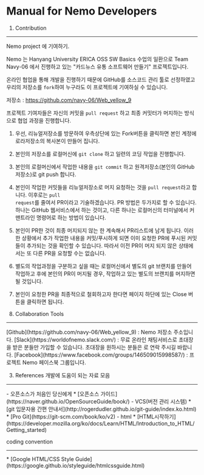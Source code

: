 Manual for Nemo Developers
======================
1. Contribution
<hr/>
Nemo project 에 기여하기.

Nemo 는 Hanyang University ERICA OSS SW Basics 수업의 일환으로
Team Navy-06 에서 진행하고 있는 "카드뉴스 유통 소프트웨어 만들기" 프로젝트입니다.

온라인 협업을 통해 개발을 진행하기 때문에 GitHub를 소스코드 관리 툴로 선정하였고 우리의 저장소를 <code>fork</code>하여 누구라도 이 프로젝트에 기여하실 수 있습니다.

저장소 : <https://github.com/navy-06/Web_yellow_9>

프로젝트 기여자들은 자신의 커밋을 <code>pull request</code> 하고 최종 커밋터가 머지하는 방식으로 협업 과정을 진행합니다.
  1. 우선, 리뉴얼저장소를 방문하여 우측상단에 있는 Fork버튼을 클릭하면 본인 계정에 로라저장소의 복사본이 만들어 집니다.
  2. 본인의 저장소를 로컬머신에 <code>git clone</code> 하고 일련의 코딩 작업을 진행합니다.
  3. 본인의 로컬머신에서 작업한 내용을 <code>git commit</code> 하고 원격저장소(본인의 GitHub 저장소)로 git push 합니다.
  4. 본인이 작업한 커밋들을 리뉴얼저장소로 머지 요청하는 것을 <code>pull request</code>라고 합니다. 이후로는 <code>pull request</code>를 줄여서 PR이라고 기술하겠습니다. PR 방법은 두가지로 할 수 있습니다. 하나는 GitHub 웹서비스에서 하는 것이고, 다른 하나는 로컬머신의 터미널에서 커맨트라인 명령어로 하는 방법이 있습니다.
  5. 본인이 PR한 것이 최종 머지되지 않는 한 계속해서 PR리스트에 남게 됩니다. 이러한 상황에서 추가 작업한 내용을 커밋/푸시하게 되면 이미 요청한 PR에 푸시된 커밋들이 추가되는 것을 확인할 수 있습니다. 따라서 이전 PR이 머지 되지 않은 상태에서는 또 다른 PR을 요청할 수는 없습니다.
  6. 별도의 작업과정을 구분하고 싶을 때는 로컬머신에서 별도의 git 브랜치를 만들어 작업하고 후에 본인의 PR이 머지될 경우, 작업하고 있는 별도의 브랜치를 머지하면 될 것입니다.
  7. 본인이 요청한 PR을 최종적으로 철회하고자 한다면 페이지 하단에 있는 Close 버튼을 클릭하면 됩니다.

2. Collaboration Tools
<hr/>
[Github](https://github.com/navy-06/Web_yellow_9) : Nemo 저장소 주소입니다.
[Slack](https://worldofnemo.slack.com/) : 무료 온라인 채팅서비스로 초대장을 받은 분들만 가입할 수 있습니다. 초대장을 원하시는 분들은 <kook508@hanyang.ac.kr> 로 연락 주시길 바랍니다.
[Facebook](https://www.facebook.com/groups/146509015998587/) : 프로젝트 Nemo 페이스북 그룹입니다.

3. References
개발에 도움이 되는 자료 모음
<hr/>
- 오픈소스가 처음인 당신에게
  * [오픈소스 가이드](https://naver.github.io/OpenSourceGuide/book/)
- VCS(버전 관리 시스템)
  * [git 입문자용 간편 안내서](http://rogerdudler.github.io/git-guide/index.ko.html)
  * [Pro Git](https://git-scm.com/book/ko/v2)
- html
  * [HTML시작하기](https://developer.mozilla.org/ko/docs/Learn/HTML/Introduction_to_HTML/Getting_started)

coding convention
<hr/>
  * [Google HTML/CSS Style Guide](https://google.github.io/styleguide/htmlcssguide.html)
